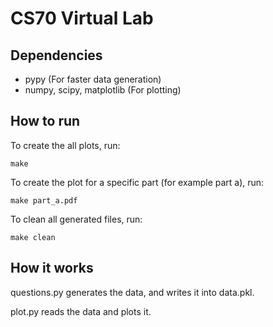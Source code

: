CS70 Virtual Lab
================

Dependencies
-------------
 - pypy (For faster data generation)
 - numpy, scipy, matplotlib (For plotting)

How to run
-------------
To create the all plots, run:
```
make
```

To create the plot for a specific part (for example part a), run:
```
make part_a.pdf
```

To clean all generated files, run:
```
make clean
```

How it works
-------------
questions.py generates the data, and writes it into data.pkl. 

plot.py reads the data and plots it.